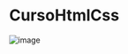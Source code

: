 # CursoHtmlCss

![image](https://user-images.githubusercontent.com/77756047/211304452-220fedf0-f91b-490f-8a65-a60ce860bc5c.png)
